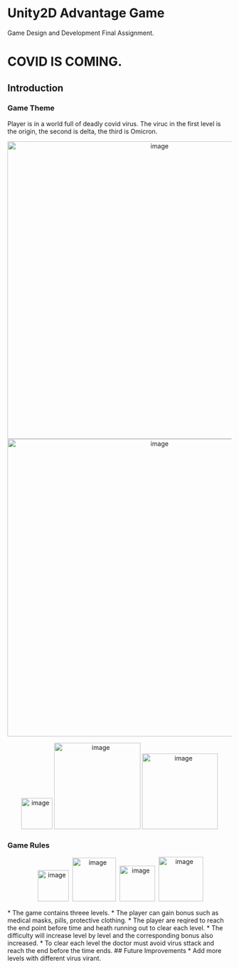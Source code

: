 # Unity2D Advantage Game
Game Design and Development Final Assignment.
# COVID IS COMING.
## Introduction
### Game Theme
Player is in a world full of deadly covid virus. The viruc in the first level is the origin, the second is delta, the third is Omicron. 
<p align="center">
  <img width="668" alt="image" src="https://user-images.githubusercontent.com/56536325/170646049-626c6049-9fca-4117-b1db-b4c8aa504e31.png">
  <img width="668" alt="image" src="https://user-images.githubusercontent.com/56536325/170645458-9bf921ee-1f10-4504-a583-3a6c8e4045b3.png">
</p>
<p align="center">
  <img width="70" alt="image" src="https://user-images.githubusercontent.com/56536325/170645689-f0391650-0886-4a25-809f-ffe0299fc3f3.png">
  <img width="194" alt="image" src="https://user-images.githubusercontent.com/56536325/170645805-275446b9-66fa-4157-a62b-d6794c245ea0.png">
  <img width="170" alt="image" src="https://user-images.githubusercontent.com/56536325/170645819-3f5134ba-1cc3-4e81-bc39-b2c7453c56e2.png">
</p>

### Game Rules
<p align="center">
  <img width="70" alt="image" src="https://user-images.githubusercontent.com/56536325/170646183-b426a8d9-54e2-4999-b7b4-fab0d3b7c5c8.png">
  <img width="98" alt="image" src="https://user-images.githubusercontent.com/56536325/170646193-4dda9a11-e39e-43ed-bd3d-9c71108c9bd6.png">
  <img width="80" alt="image" src="https://user-images.githubusercontent.com/56536325/170646222-057d7162-af34-4dfa-8d79-085344c5a55c.png">
  <img width="100" alt="image" src="https://user-images.githubusercontent.com/56536325/170646239-ecbc148f-8827-4022-b26f-576f47f33bb2.png">
</p>
* The game contains threee levels.
* The player can gain bonus such as medical masks, pills, protective clothing. 
* The player are reqired to reach the end point before time and heath running out to clear each level. 
* The difficulty will increase level by level and the corresponding bonus also increased. 
* To clear each level the doctor must avoid virus sttack and reach the end before the time ends.
## Future Improvements
* Add more levels with different virus virant. 

